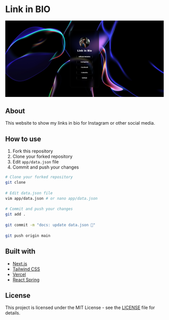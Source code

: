 # Link in BIO

![Link in BIO](./.github/image/thumb.png)

## About

This website to show my links in bio for Instagram or other social media.

## How to use

1. Fork this repository
2. Clone your forked repository
3. Edit `app/data.json` file
4. Commit and push your changes

```bash
# Clone your forked repository
git clone

# Edit data.json file
vim app/data.json # or nano app/data.json

# Commit and push your changes
git add .

git commit -m "docs: update data.json 📑"

git push origin main
```

## Built with

- [Next.js](https://nextjs.org/)
- [Tailwind CSS](https://tailwindcss.com/)
- [Vercel](https://vercel.com/)
- [React Spring](https://react-spring.dev/)

## License

This project is licensed under the MIT License - see the [LICENSE](LICENSE) file for details.
